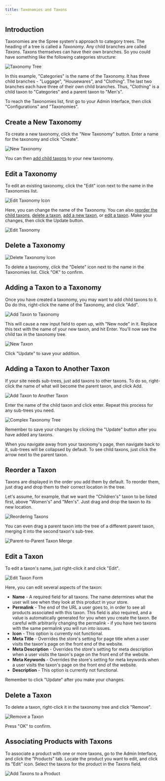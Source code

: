 ```yaml
---
title: Taxonomies and Taxons
---
```


## Introduction

Taxonomies are the Spree system's approach to category trees. The heading of a tree is called a _Taxonomy_. Any child branches are called _Taxons_. Taxons themselves can have their own branches. So you could have something like the following categories structure:

![Taxonomy Tree](../../../images/user/config/taxonomy_tree.jpg)

In this example, "Categories" is the name of the Taxonomy. It has three child branches - "Luggage", "Housewares", and "Clothing". The last two branches each have three of their own child branches. Thus, "Clothing" is a child taxon to "Categories" and a parent taxon to "Men's".

To reach the Taxonomies list, first go to your Admin Interface, then click "Configurations" and "Taxonomies".

## Create a New Taxonomy

To create a new taxonomy, click the "New Taxonomy" button. Enter a name for the taxonomy and click "Create".

![New Taxonomy](../../../images/user/config/new_taxonomy.jpg)

You can then [add child taxons](#adding-a-taxon-to-a-taxonomy) to your new taxonomy.

## Edit a Taxonomy

To edit an existing taxonomy, click the "Edit" icon next to the name in the Taxonomies list.

![Edit Taxonomy Icon](../../../images/user/config/edit_taxonomy_icon.jpg)

Here, you can change the name of the Taxonomy. You can also [reorder the child taxons](#reorder-a-taxon), [delete a taxon](#delete-a-taxon), [add a new taxon](#adding-a-taxon-to-a-taxonomy), or [edit a taxon](#edit-a-taxon). Make your changes, then click the Update button.

![Edit Taxonomy](../../../images/user/config/edit_taxonomy.jpg)

## Delete a Taxonomy

![Delete Taxonomy Icon](../../../images/user/config/delete_taxonomy_icon.jpg)

To delete a taxonomy, click the "Delete" icon next to the name in the Taxonomies list. Click "OK" to confirm.

## Adding a Taxon to a Taxonomy

Once you have created a taxonomy, you may want to add child taxons to it. Do do this, right-click the name of the Taxonomy, and click "Add".

![Add Taxon to Taxonomy](../../../images/user/config/add_taxon_to_taxonomy.jpg)

This will cause a new input field to open up, with "New node" in it. Replace this text with the name of your new taxon, and hit Enter. You'll now see the child tax in the taxonomy tree.

![New Taxon](../../../images/user/config/new_taxon.jpg)

Click "Update" to save your addition.

## Adding a Taxon to Another Taxon

If your site needs sub-trees, just add taxons to other taxons. To do so, right-click the name of what will become the parent taxon, and click Add.

![Add Taxon to Another Taxon](../../../images/user/config/add_taxon_to_taxon.jpg)

Enter the name of the child taxon and click enter. Repeat this process for any sub-trees you need.

![Complex Taxonomy Tree](../../../images/user/config/complex_taxonomy_tree.jpg)

Remember to save your changes by clicking the "Update" button after you have added any taxons.

<alert kind="note">
When you navigate away from your taxonomy's page, then navigate back to it, sub-trees will be collapsed by default. To see child taxons, just click the arrow next to the parent taxon.
</alert>

## Reorder a Taxon

Taxons are displayed in the order you add them by default. To reorder them, just drag and drop them to their correct location in the tree.

Let's assume, for example, that we want the "Children's" taxon to be listed first, above "Women's" and "Men's". Just drag and drop the taxon to its new location.

![Reordering Taxons](../../../images/user/config/reorder_taxons.jpg)

You can even drag a parent taxon into the tree of a different parent taxon, merging it into the second taxon's sub-tree.

![Parent-to-Parent Taxon Merge](../../../images/user/config/parent_into_parent_taxon_merge.jpg)

## Edit a Taxon

To edit a taxon's name, just right-click it and click "Edit".

![Edit Taxon Form](../../../images/user/config/edit_taxon.jpg)

Here, you can edit several aspects of the taxon:

* **Name** - A required field for all taxons. The name determines what the user will see when they look at this product in your store.
* **Permalink** - The end of the URL a user goes to, in order to see all products associated with this taxon. This field is also required, and a value is automatically generated for you when you create the taxon. Be careful with arbitrarily changing the permalink - if you have two taxons with the same permalink you will run into issues.
* **Icon** - This option is currently not functional.
* **Meta Title** - Overrides the store's setting for page title when a user visits the taxon's page on the front end of the website.
* **Meta Description** - Overrides the store's setting for meta description when a user visits the taxon's page on the front end of the website.
* **Meta Keywords** - Overrides the store's setting for meta keywords when a user visits the taxon's page on the front end of the website.
* **Description** - This option is currently not functional.

Remember to click "Update" after you make your changes.

## Delete a Taxon

To delete a taxon, right-click it in the taxonomy tree and click "Remove".

![Remove a Taxon](../../../images/user/config/remove_taxon.jpg)

Press "OK" to confirm.

## Associating Products with Taxons

To associate a product with one or more taxons, go to the Admin Interface, and click the "Products" tab. Locate the product you want to edit, and click its "Edit" icon. Select the taxons for the product in the Taxons field.

![Add Taxons to a Product](../../../images/user/config/add_taxons_to_product.jpg)
